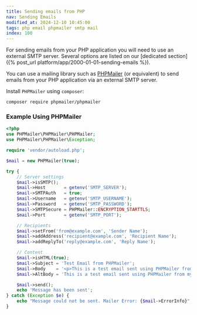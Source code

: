 ```yaml
---
title: Sending emails from PHP
nav: Sending Emails
modified_at: 2024-12-10 10:45:00
tags: php email phpmailer smtp mail
index: 100
---
```


For sending emails from your PHP application you will need to use an external SMTP server. 
Several options are listed on our [dedicated section]({% post_url platform/app/2000-01-01-sending-emails %}).

You can use a mailing library such as [PHPMailer](https://github.com/PHPMailer/PHPMailer) (or equivalent) to send emails from your PHP application via an external SMTP server.

Install `PHPMailer` using `composer`:

```shell
composer require phpmailer/phpmailer
```

### Example Using PHPMailer
 
```php
<?php
use PHPMailer\PHPMailer\PHPMailer;
use PHPMailer\PHPMailer\Exception;

require 'vendor/autoload.php';

$mail = new PHPMailer(true);

try {
    // Server settings
    $mail->isSMTP();
    $mail->Host       = getenv('SMTP_SERVER');
    $mail->SMTPAuth   = true;
    $mail->Username   = getenv('SMTP_USERNAME');
    $mail->Password   = getenv('SMTP_PASSWORD');
    $mail->SMTPSecure = PHPMailer::ENCRYPTION_STARTTLS;
    $mail->Port       = getenv('SMTP_PORT');

    // Recipients
    $mail->setFrom('from@example.com', 'Sender Name');
    $mail->addAddress('recipient@example.com', 'Recipient Name');
    $mail->addReplyTo('reply@example.com', 'Reply Name');

    // Content
    $mail->isHTML(true);
    $mail->Subject = 'Test Email from PHPMailer';
    $mail->Body    = '<p>This is a test email sent using PHPMailer from my app hosted on Scalingo.</p>';
    $mail->AltBody = 'This is a test email sent using PHPMailer from my app hosted on Scalingo.';

    $mail->send();
    echo 'Message has been sent';
} catch (Exception $e) {
    echo "Message could not be sent. Mailer Error: {$mail->ErrorInfo}";
}
```